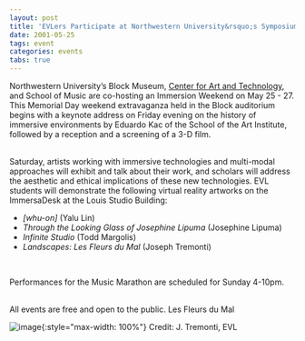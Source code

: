 ```yaml
---
layout: post
title: 'EVLers Participate at Northwestern University&rsquo;s Symposium on Immersive Artistic Environments'
date: 2001-05-25
tags: event
categories: events
tabs: true
---
```


Northwestern University&rsquo;s Block Museum, <a href="http://www.cat.northwestern.edu">Center for Art and Technology</a>, and School of Music are co-hosting an Immersion Weekend on May 25 - 27. This Memorial Day weekend extravaganza held in the Block auditorium begins with a keynote address on Friday evening on the history of immersive environments by Eduardo Kac of the School of the Art Institute, followed by a reception and a screening of a 3-D film.<br><br>

Saturday, artists working with immersive technologies and multi-modal approaches will exhibit and talk about their work, and scholars will address the aesthetic and ethical implications of these new technologies. EVL students will demonstrate the following virtual reality artworks on the ImmersaDesk at the Louis Studio Building:
<ul>
<li><em>[whu-on]</em> (Yalu Lin)</li>
<li><em>Through the Looking Glass of Josephine Lipuma</em> (Josephine Lipuma)</li>
<li><em>Infinite Studio</em> (Todd Margolis)</li>
<li><em>Landscapes: Les Fleurs du Mal</em> (Joseph Tremonti)</li>
</ul><br>

Performances for the Music Marathon are scheduled for Sunday 4-10pm.<br><br>

All events are free and open to the public.
Les Fleurs du Mal

![image](https://www.evl.uic.edu/output/originals/fluers.jpg-srcw.jpg){:style="max-width: 100%"}
Credit: J. Tremonti, EVL

